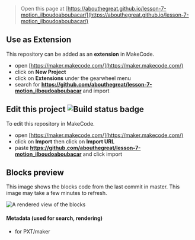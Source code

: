 
> Open this page at [https://abouthegreat.github.io/lesson-7-motion_ilboudoaboubacar/](https://abouthegreat.github.io/lesson-7-motion_ilboudoaboubacar/)

## Use as Extension

This repository can be added as an **extension** in MakeCode.

* open [https://maker.makecode.com/](https://maker.makecode.com/)
* click on **New Project**
* click on **Extensions** under the gearwheel menu
* search for **https://github.com/abouthegreat/lesson-7-motion_ilboudoaboubacar** and import

## Edit this project ![Build status badge](https://github.com/abouthegreat/lesson-7-motion_ilboudoaboubacar/workflows/MakeCode/badge.svg)

To edit this repository in MakeCode.

* open [https://maker.makecode.com/](https://maker.makecode.com/)
* click on **Import** then click on **Import URL**
* paste **https://github.com/abouthegreat/lesson-7-motion_ilboudoaboubacar** and click import

## Blocks preview

This image shows the blocks code from the last commit in master.
This image may take a few minutes to refresh.

![A rendered view of the blocks](https://github.com/abouthegreat/lesson-7-motion_ilboudoaboubacar/raw/master/.github/makecode/blocks.png)

#### Metadata (used for search, rendering)

* for PXT/maker
<script src="https://makecode.com/gh-pages-embed.js"></script><script>makeCodeRender("{{ site.makecode.home_url }}", "{{ site.github.owner_name }}/{{ site.github.repository_name }}");</script>
